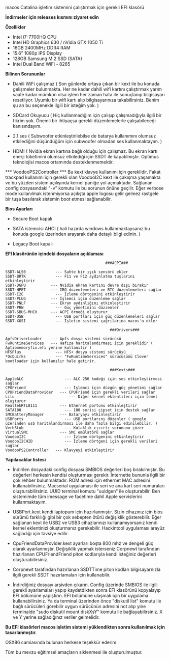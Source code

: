 macos Catalina işletim sistemini çalıştırmak için gerekli EFI klasörü

<b> İndirmeler için releases kısmını ziyaret edin </b>

<b>Özellikler</b>

* Intel i7-7700HQ CPU
* Intel HD Graphics 630 / nVidia GTX 1050 Ti
* 16GB 2400MHz DDR4 RAM
* 15.6” 1080p IPS Display
* 128GB Samsung M.2 SSD (SATA)
* Intel Dual Band WiFi - 8265

<b>Bilinen Sorununlar</b>

* Dahili WiFi çalışmaz ( Son günlerde ortaya çıkan bir kext ile bu konuda gelişmeler bulunmakta. Her ne kadar dahili wifi kartını çalıştırmak 
yarım saate kadar mümkün olsa işlem her zaman hata ile sonuçlanıp bilgisayarı resetliyor. Uyumlu bir wifi kartı alıp bilgisayarınıza takabilirsiniz. Benim şu an
bu seçenekle ilgili bir isteğim yok. )

* SDCard Okuyucu ( Hiç kullanmadığım için çalışıp çalışmadığıyla ilgili bir fikrim yok. Önemli bir ihtiyaçsa gerekli düzenlemelerle çalışabileceği kanısındayım.

* 2.1 ses ( Subwoofer etkinleştirilebilse de batarya kullanımını olumsuz etkilediğini düşündüğüm için subwoofer olmadan ses kullanmaktayım. )

* HDMI ( Nvidia ekran kartına bağlı olduğu için çalışmaz. Bu ekran kartı enerji tüketimini olumsuz etkilediği için SSDT ile kapatılmıştır. Optimus teknolojisi macos ortamında desteklenmemektir.

*** VoodooPS2Controller *** Bu kext klavye kullanımı için gereklidir. Fakat trackpad kullanımı için gerekli olan VoodooI2C kext ile çakışma yaşamakta ve bu yüzden sistem açılışında kernel paniğe yol açmaktadır.
Sağlanan config dosyasındaki "-v" komutu ile bu sorunun önüne geçilir. Eğer verbose mode kullanılmak istenmiyorsa açılışta apple logosu gelir gelmez rastgele bir tuşa basılarak sistemin boot etmesi sağlanabilir.

<b>Bios Ayarları</b>

* Secure Boot kapalı

* SATA istemcisi AHCI ( hali hazırda windows kullanmaktaysanız bu konuda google üzerinden arayarak daha detaylı bilgi edinin. )

* Legacy Boot kapalı

<b>EFI klasörünün içindeki dosyaların açıklaması</b>

						                      	###ACPI###
	
	SSDT-ALS0		      --- Sahte bir ışık sensörü ekler
	SSDT-BRTK		      --- F11 ve F12 aydınlatma tuşlarını etkinleştirir
	SSDT-DGPU 		    --- Nvidia ekran kartını devre dışı bırakır
	SSDT-HPET 		    --- IRQ düzenlemeleri ve RTC düzenlemeleri sağlar
	SSDT-I2C		      --- İzleme dörtgenini etkinleştirir
	SSDT-PLUG 		    --- İşlemci için düzenleme sağlar
	SSDT-PNLF 		    --- Ekran aydınlığını etkinleştirir
	SSDT-PRW 		      --- Güç yönetimini düzzenler
	SSDT-SBUS-MHCH		--- ACPI örneği oluşturur
	SSDT-USB		      --- USB portları için güç düzenlemeleri sağlar
	SSDT-XOSI		      --- İşletim sistemi çağrılarına macos'u ekler
							
							                      ###Drivers###
	
	ApfsDriverLoader	--- Apfs dosya sistemi sürücüsü
	FwRuntimeServices	--- Hafıza haritalandırması için gereklidir ( Aptiomemoryfix.efi yerine kullanılır )
	HFSPlus			      --- HFS+ dosya sistemi sürücüsü
	*OcQuirks		      --- "FwRuntimeServices" sürücüsünü Clover bootloader için kullanılır hale getirir.
				
							                      ###Kexts###
	
	AppleALC		          --- ALC 256 kodeği için ses etkinleştirmesi sağlar
	CPUFriend		          --- İşlemci için düzgün güç yönetimi sağlar
	CPUFriendDataProvider	--- CPUFriend için gerekli verileri sağlar
	Lilu			            --- Diğer kernel eklentileri için temel oluşturur
	RealtekRTL8111		    --- Ethernet portunu etkinleştirir
	SATA100			          --- 100 serisi çipset için destek sağlar
	SMCBatteryManager	    --- Bataryayı etkinleştirir
	USBPorts		          --- USB portlarını düzenler ( google üzerinden usb haritalandırması ile daha fazla bilgi edinilebilir. )
	VerbStub		          --- Kulaklık cızırtı sorununu çözer
	VirtualSMC		        --- SMC emülatörü sağlar
	VoodooI2C		          --- İzleme dörtgenini etkinleştirir
	VoodooI2CHID		      --- İzleme dörtgeni için gerekli verileri sağlar
	VoodooPS2Controller	  --- Klavyeyi etkinleştirir
  
  
  <b>Yapılacaklar listesi</b>
  
  * İndirilen dosyadaki config dosyası SMBIOS değerleri boş bırakılmıştır. Bu değerleri herkesin kendisi oluşturması gerekir. İnternette bununla ilgili bir çok rehber bulunmaktadır.
  ROM adresi için ethernet MAC adresini kullanabilirsiniz. Macserial uygulaması ile seri ve ana kart seri numaraları oluşturabilirsiniz. UUID terminal komutu "uuidgen" ile oluşturabilir.
  Ben sistemimde tüm imessage ve facetime dahil Apple servislerini kullanmaktayım.
  
  * USBPort.kext kendi laptopum için hazırlanmıştır. Sizin cihazınız için bios sürümü farklılığı gibi bir çok sebepten ötürü değişiklik gösterebilir.
  Eğer sağlanan kext ile USB2 ve USB3 cihazlarınızı kullanamıyorsanız kendi kernel eklentinizi oluşturmanız gerekebilir. Hackintool uygulaması arayüz sağladığı için tavsiye edilir.
  
  * CpuFriendDataProvider.kext ayarları boşta 800 mhz ve dengeli güç olarak ayarlanmıştır. Değişiklik yapmak isterseniz Corpnewt tarafından hazırlanan CPUFriendFriend piton kodlarıyla kendi
  isteğiniz değerleri oluşturabilirsiniz.
  
  * Corpnewt tarafından hazırlanan SSDTTime piton kodları bilgisayarnızla ilgili gerekli SSDT hazırlamaları için kullanabilir.
  
  * İndirdiğiniz dosyayı arşivden çıkarın. Config üzerinde SMBIOS ile ilgili gerekli ayarlamaları yapıp kaydetdikten sonra EFI klasörünü kopyalayıp EFI bölümüne yapıştırın. EFI bölümüne ulaşmak için
  bir uygulama kullanabilirsiniz. Ya da terminal üzerinden önce "diskutil list" komutu ile bağlı sürücüleri görebilir uygun sürücünün adresini not alıp yine terminalde "sudo diskutil mount diskXsY" komutu ile bağlayabilirsiniz. 
  X ve Y yerine sağladığınız veriler gelmelidir.
  
  <b>Bu EFI klasörleri macos işletim sistemi yüklendikten sonra kullanılmak için tasarlanmıştır.</b>
  
  OSX86 camiasında bulunan herkese teşekkür ederim.
  
  Tüm bu mevzu eğitimsel amaçların siklenmesi ile oluşturulmuştur.
